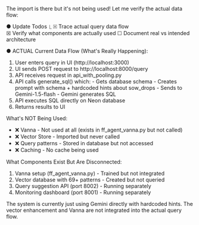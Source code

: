  The import is there but it's not being used! Let me verify the actual data flow:

● Update Todos
  ⎿  ☒ Trace actual query data flow            
     ☒ Verify what components are actually used
     ☐ Document real vs intended architecture

● ACTUAL Current Data Flow (What's Really Happening):

  1. User enters query in UI (http://localhost:3000)
  2. UI sends POST request to http://localhost:8000/query
  3. API receives request in api_with_pooling.py
  4. API calls generate_sql() which:
    - Gets database schema
    - Creates prompt with schema + hardcoded hints about sow_drops
    - Sends to Gemini-1.5-flash
    - Gemini generates SQL
  5. API executes SQL directly on Neon database
  6. Returns results to UI

  What's NOT Being Used:

  - ❌ Vanna - Not used at all (exists in ff_agent_vanna.py but not called)
  - ❌ Vector Store - Imported but never called
  - ❌ Query patterns - Stored in database but not accessed
  - ❌ Caching - No cache being used

  What Components Exist But Are Disconnected:

  1. Vanna setup (ff_agent_vanna.py) - Trained but not integrated
  2. Vector database with 69+ patterns - Created but not queried
  3. Query suggestion API (port 8002) - Running separately
  4. Monitoring dashboard (port 8001) - Running separately

  The system is currently just using Gemini directly with hardcoded hints. The vector enhancement and Vanna are
  not integrated into the actual query flow.
